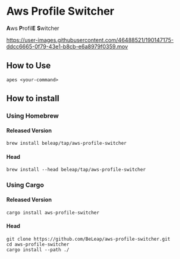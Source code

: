 # Aws Profile Switcher

**A**ws **P**rofil**E** **S**witcher

https://user-images.githubusercontent.com/46488521/190147175-ddcc6665-0f79-43e1-b8cb-e6a8979f0359.mov


## How to Use

```
apes <your-command>
```

## How to install

### Using Homebrew

#### Released Version

```
brew install beleap/tap/aws-profile-switcher
```

#### Head

```
brew install --head beleap/tap/aws-profile-switcher
```

### Using Cargo

#### Released Version

```
cargo install aws-profile-switcher
```

#### Head

```
git clone https://github.com/BeLeap/aws-profile-switcher.git
cd aws-profile-switcher
cargo install --path ./
```
